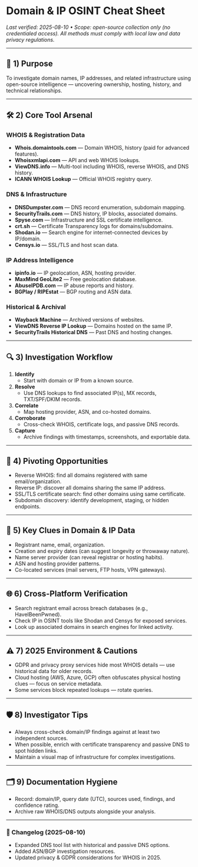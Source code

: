 # Domain & IP OSINT Cheat Sheet
_Last verified: 2025-08-10 • Scope: open-source collection only (no credentialed access). All methods must comply with local law and data privacy regulations._

---

## 🎯 1) Purpose
To investigate domain names, IP addresses, and related infrastructure using open-source intelligence — uncovering ownership, hosting, history, and technical relationships.

---

## 🛠 2) Core Tool Arsenal

### WHOIS & Registration Data
- **Whois.domaintools.com** — Domain WHOIS, history (paid for advanced features).  
- **Whoisxmlapi.com** — API and web WHOIS lookups.  
- **ViewDNS.info** — Multi-tool including WHOIS, reverse WHOIS, and DNS history.  
- **ICANN WHOIS Lookup** — Official WHOIS registry query.

### DNS & Infrastructure
- **DNSDumpster.com** — DNS record enumeration, subdomain mapping.  
- **SecurityTrails.com** — DNS history, IP blocks, associated domains.  
- **Spyse.com** — Infrastructure and SSL certificate intelligence.  
- **crt.sh** — Certificate Transparency logs for domains/subdomains.  
- **Shodan.io** — Search engine for internet-connected devices by IP/domain.  
- **Censys.io** — SSL/TLS and host scan data.

### IP Address Intelligence
- **ipinfo.io** — IP geolocation, ASN, hosting provider.  
- **MaxMind GeoLite2** — Free geolocation database.  
- **AbuseIPDB.com** — IP abuse reports and history.  
- **BGPlay / RIPEstat** — BGP routing and ASN data.

### Historical & Archival
- **Wayback Machine** — Archived versions of websites.  
- **ViewDNS Reverse IP Lookup** — Domains hosted on the same IP.  
- **SecurityTrails Historical DNS** — Past DNS and hosting changes.

---

## 🔍 3) Investigation Workflow
1. **Identify**  
   - Start with domain or IP from a known source.  
2. **Resolve**  
   - Use DNS lookups to find associated IP(s), MX records, TXT/SPF/DKIM records.  
3. **Correlate**  
   - Map hosting provider, ASN, and co-hosted domains.  
4. **Corroborate**  
   - Cross-check WHOIS, certificate logs, and passive DNS records.  
5. **Capture**  
   - Archive findings with timestamps, screenshots, and exportable data.

---

## 🧩 4) Pivoting Opportunities
- Reverse WHOIS: find all domains registered with same email/organization.  
- Reverse IP: discover all domains sharing the same IP address.  
- SSL/TLS certificate search: find other domains using same certificate.  
- Subdomain discovery: identify development, staging, or hidden endpoints.

---

## 📌 5) Key Clues in Domain & IP Data
- Registrant name, email, organization.  
- Creation and expiry dates (can suggest longevity or throwaway nature).  
- Name server provider (can reveal registrar or hosting habits).  
- ASN and hosting provider patterns.  
- Co-located services (mail servers, FTP hosts, VPN gateways).

---

## 🌐 6) Cross-Platform Verification
- Search registrant email across breach databases (e.g., HaveIBeenPwned).  
- Check IP in OSINT tools like Shodan and Censys for exposed services.  
- Look up associated domains in search engines for linked activity.

---

## ⚠️ 7) 2025 Environment & Cautions
- GDPR and privacy proxy services hide most WHOIS details — use historical data for older records.  
- Cloud hosting (AWS, Azure, GCP) often obfuscates physical hosting clues — focus on service metadata.  
- Some services block repeated lookups — rotate queries.

---

## 🛡 8) Investigator Tips
- Always cross-check domain/IP findings against at least two independent sources.  
- When possible, enrich with certificate transparency and passive DNS to spot hidden links.  
- Maintain a visual map of infrastructure for complex investigations.

---

## 🗂 9) Documentation Hygiene
- Record: domain/IP, query date (UTC), sources used, findings, and confidence rating.  
- Archive raw WHOIS/DNS outputs alongside your analysis.

---

### 📜 Changelog (2025-08-10)
- Expanded DNS tool list with historical and passive DNS options.  
- Added ASN/BGP investigation resources.  
- Updated privacy & GDPR considerations for WHOIS in 2025.
